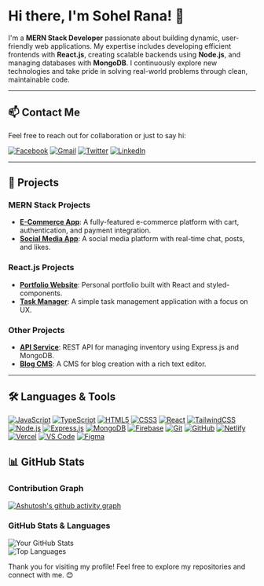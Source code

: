 # Hi there, I'm Sohel Rana! 👋

I'm a **MERN Stack Developer** passionate about building dynamic, user-friendly web applications. My expertise includes developing efficient frontends with **React.js**, creating scalable backends using **Node.js**, and managing databases with **MongoDB**. I continuously explore new technologies and take pride in solving real-world problems through clean, maintainable code.

---

## 📫 Contact Me

Feel free to reach out for collaboration or just to say hi:

[![Facebook](https://img.icons8.com/color/48/facebook-circled--v1.png)](https://www.facebook.com/sha.dat.5036)
[![Gmail](https://img.icons8.com/color/48/gmail.png)](mailto:your.email@gmail.com)
[![Twitter](https://img.icons8.com/color/48/twitter-circled.png)](https://twitter.com/yourusername)
[![LinkedIn](https://img.icons8.com/color/48/linkedin-circled.png)](https://www.linkedin.com/in/sohel-rana-93423a2ba/)





---

## 🌟 Projects

### MERN Stack Projects
- **[E-Commerce App](https://github.com/yourusername/ecommerce-app)**: A fully-featured e-commerce platform with cart, authentication, and payment integration.
- **[Social Media App](https://github.com/yourusername/social-media-app)**: A social media platform with real-time chat, posts, and likes.

### React.js Projects
- **[Portfolio Website](https://github.com/yourusername/portfolio)**: Personal portfolio built with React and styled-components.
- **[Task Manager](https://github.com/yourusername/task-manager)**: A simple task management application with a focus on UX.

### Other Projects
- **[API Service](https://github.com/yourusername/api-service)**: REST API for managing inventory using Express.js and MongoDB.
- **[Blog CMS](https://github.com/yourusername/blog-cms)**: A CMS for blog creation with a rich text editor.

---

## 🛠️ Languages & Tools

[![JavaScript](https://img.icons8.com/color/48/javascript--v1.png)](https://www.javascript.com)
[![TypeScript](https://img.icons8.com/color/48/typescript.png)](https://www.typescriptlang.org)
[![HTML5](https://img.icons8.com/color/48/html-5--v1.png)](https://developer.mozilla.org/en-US/docs/Web/HTML)
[![CSS3](https://img.icons8.com/color/48/css3.png)](https://developer.mozilla.org/en-US/docs/Web/CSS)
[![React](https://img.icons8.com/color/48/react-native.png)](https://reactjs.org)
[![TailwindCSS](https://img.icons8.com/color/48/tailwindcss.png)](https://tailwindcss.com)
[![Node.js](https://img.icons8.com/color/48/nodejs.png)](https://nodejs.org)
[![Express.js](https://img.icons8.com/ios/48/000000/express-js.png)](https://expressjs.com)
[![MongoDB](https://img.icons8.com/color/48/mongodb.png)](https://www.mongodb.com)
[![Firebase](https://img.icons8.com/color/48/firebase.png)](https://firebase.google.com)
[![Git](https://img.icons8.com/color/48/git.png)](https://git-scm.com)
[![GitHub](https://img.icons8.com/ios-glyphs/48/ffffff/github.png)](https://github.com)
[![Netlify](https://seeklogo.com/images/N/netlify-logo-758722CDF4-seeklogo.com.png)](https://www.netlify.com)
[![Vercel](https://upload.wikimedia.org/wikipedia/commons/thumb/a/a5/Vercel_logo_black.svg/240px-Vercel_logo_black.svg.png)](https://vercel.com)
[![VS Code](https://img.icons8.com/color/48/visual-studio-code-2019.png)](https://code.visualstudio.com)
[![Figma](https://img.icons8.com/color/48/figma--v1.png)](https://figma.com)


## 📊 GitHub Stats

### Contribution Graph
[![Ashutosh's github activity graph](https://github-readme-activity-graph.vercel.app/graph?username=Sohelrana2815&theme=github-compact)](https://github.com/ashutosh00710/github-readme-activity-graph)


### GitHub Stats & Languages
![Your GitHub Stats](https://github-readme-stats.vercel.app/api?username=Sohelrana2815&show_icons=true&hide=issues&count_private=true&theme=radical)  
![Top Languages](https://github-readme-stats.vercel.app/api/top-langs/?username=Sohelrana2815&layout=compact&theme=radical)

Thank you for visiting my profile! Feel free to explore my repositories and connect with me. 😊
